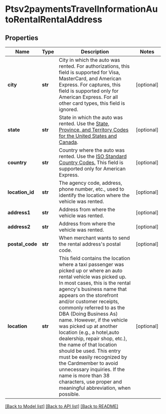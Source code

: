 # Ptsv2paymentsTravelInformationAutoRentalRentalAddress

## Properties
Name | Type | Description | Notes
------------ | ------------- | ------------- | -------------
**city** | **str** | City in which the auto was rented.  For authorizations, this field is supported for Visa, MasterCard, and American Express.  For captures, this field is supported only for American Express.  For all other card types, this field is ignored.  | [optional] 
**state** | **str** | State in which the auto was rented. Use the [State, Province, and Territory Codes for the United States and Canada](https://developer.cybersource.com/library/documentation/sbc/quickref/states_and_provinces.pdf).  | [optional] 
**country** | **str** | Country where the auto was rented. Use the [ISO Standard Country Codes.](https://developer.cybersource.com/library/documentation/sbc/quickref/countries_alpha_list.pdf) This field is supported only for American Express.  | [optional] 
**location_id** | **str** | The agency code, address, phone number, etc., used to identify the location where the vehicle was rented.  | [optional] 
**address1** | **str** | Address from where the vehicle was rented.  | [optional] 
**address2** | **str** | Address from where the vehicle was rented.  | [optional] 
**postal_code** | **str** | When merchant wants to send the rental address&#39;s postal code.  | [optional] 
**location** | **str** | This field contains the location where a taxi passenger was picked up or where an auto rental vehicle was picked up. In most cases, this is the rental agency&#39;s business name that appears on the storefront and/or customer receipts, commonly referred to as the DBA (Doing Business As) name. However, if the vehicle was picked up at another location (e.g., a hotel,auto dealership, repair shop, etc.), the name of that location should be used. This entry must be easily recognized by the Cardmember to avoid unnecessary inquiries. If the name is more than 38  characters, use proper and meaningful abbreviation, when possible.  | [optional] 

[[Back to Model list]](../README.md#documentation-for-models) [[Back to API list]](../README.md#documentation-for-api-endpoints) [[Back to README]](../README.md)


